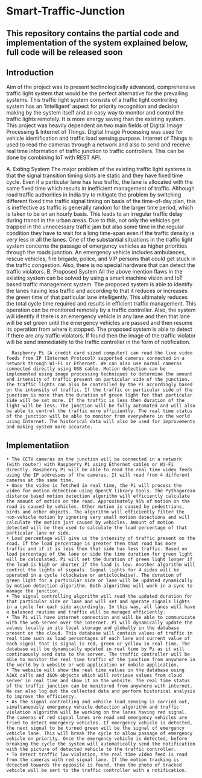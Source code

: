 # Smart-Traffic-Junction

## This repository contains the partial code and implementation of the system explained below, full code will be released soon

## Introduction
Aim of the project was to present technologically advanced, comprehensive traffic light system that would be the perfect alternative for the prevailing systems. This traffic light system consists of a traffic light controlling system has an ‘Intelligent’ aspect for priority recognition and decision making by the system itself and an easy way to monitor and control the traffic lights remotely. It is more energy saving than the existing system. This project was heavily dependent on two main fields of Digital Image Processing & Internet of Things. Digital Image Processing was used for vehicle identification and traffic load sensing purpose. Internet of Things is used to read the cameras through a network and also to send and receive real time information of traffic junction to traffic controllers. This can be done by combining IoT with REST API.

A. Exiting System
      The major problem of the existing traffic light systems is that the signal transition timing slots are static and they have fixed time cycle. Even if a particular lane has less traffic, the lane is allocated with the same fixed time which results in inefficient management of traffic. Although road traffic authorities in India try to mitigate the problem by switching different fixed time traffic signal timing on basis of the time-of-day plan, this is ineffective as traffic is generally random for the larger time period, which is taken to be on an hourly basis. This leads to an irregular traffic delay during transit in the urban areas. Due to this, not only the vehicles get trapped in the unnecessary traffic jam but also some time in the regular condition they have to wait for a long time-span even if the traffic density is very less in all the lanes. One of the substantial situations in the traffic light system concerns the passage of emergency vehicles as higher priorities through the roads junction. An emergency vehicle includes ambulances, rescue vehicles, fire brigade, police, and VIP persons that could get stuck in the traffic congestion. Also, there is no special hardware that can detect the traffic violators. 
B. Proposed System
     All the above mention flaws in the existing system can be solved by using a smart machine vision and IoT based traffic management system. The proposed system is able to identify the lanes having less traffic and according to that it reduces or increases the green time of that particular lane intelligently. This ultimately reduces the total cycle time required and results in efficient traffic management. This operation can be monitored remotely by a traffic controller. Also, the system will identify if there is an emergency vehicle in any lane and then that lane will be set green until the emergency vehicles are passed and then resume its operation from where it stopped. The proposed system is able to detect if there are any traffic violators. If found then the image of the traffic violator will be send immediately to the traffic controller in the form of notification. 
      
      Raspberry Pi (A credit card sized computer) can read the live video feeds from IP (Internet Protocol) supported cameras connected in a network through Wi-Fi or Ethernet. We can also use normal cameras connected directly using USB cable. Motion detection can be implemented using image processing techniques to determine the amount and intensity of traffic present on particular side of the junction. The traffic lights can also be controlled by the Pi accordingly based on the intensity of traffic. If the traffic on particular side of the junction is more than the duration of green light for that particular side will be set more. If the traffic is less then duration of the light will be less. The junction will be fully automated and will also be able to control the traffic more efficiently. The real time status of the junction will be able to monitor from everywhere in the world using Internet. The historical data will also be used for improvements and making system more accurate.

## Implementatiion
    • The CCTV cameras on the junction will be connected in a network (with router) with Raspberry Pi using Ethernet cables or Wi-Fi directly. Raspberry Pi will be able to read the real time video feeds using the IP addresses of the cameras. It will read from 4 different cameras at the same time. 
    • Once the video is fetched in real time, the Pi will process the video for motion detection using OpenCV library tools. The Pythagorean distance based motion detection algorithm will efficiently calculate the amount of motion on the road. Approximately 95% of motion on the road is caused by vehicles. Other motion is caused by pedestrians, birds and other objects. The algorithm will efficiently filter the non-vehicle motion by ignoring very small motion detections and will calculate the motion just caused by vehicles. Amount of motion detected will be then used to calculate the load percentage of that particular lane or side. 
    • Load percentage will give us the intensity of traffic present on the road. If the load percentage is greater then that road has more traffic and if it is less then that side has less traffic. Based on load percentage of the lane or side the time duration for green light will be calculated. Pi will set the duration of green light longer if the load is high or shorter if the load is low. Another algorithm will control the lights of signals. Signal lights for 4 sides will be operated in a cycle (clockwise or anticlockwise). The duration of green light for a particular side or lane will be updated dynamically by motion detection algorithm. Both algorithms will work in a sync to manage the junction.
    • The signal controlling algorithm will read the updated duration for that particular side or lane and will set and operate signals lights in a cycle for each side accordingly. In this way, all lanes will have a balanced routine and traffic will be managed efficiently.
    • The Pi will have internet connection and will be able to communicate with the web server over the internet. Pi will dynamically update the values locally in its local storage and globally in the database present on the cloud. This database will contain values of traffic in real time such as load percentages of each lane and current value of each signal that is signal is red, green or yellow in real time. The database will be dynamically updated in real time by Pi as it will continuously send data to the server. The traffic controller will be able to monitor the real time traffic of the junction from anywhere in the world by a website or web application or mobile application.
    • The website will show the real time values in the database using AJAX calls and JSON objects which will retrieve values from cloud server in real time and show it on the website. The real time status of the traffic junction can be monitored from anywhere with internet. We can also log out the collected data and perform historical analysis to improve the efficiency.
    • As the signal controlling and vehicle load sensing is carried out, simultaneously emergency vehicle detection algorithm and traffic violation algorithm will be working on the lanes having red signal. The cameras of red signal lanes are read and emergency vehicles are tried to detect emergency vehicles. If emergency vehicle is detected, the next signal to be turned green will be the signal of emergency vehicle lane. This will break the cycle to allow passage of emergency vehicle on priority. Once the emergency vehicle is detected, before breaking the cycle the system will automatically send the notification with the picture of detected vehicle to the traffic controller. 
    • To detect traffic law violation, the real time video feed is read from the cameras with red signal lane. If the motion tracking is detected towards the opposite is found, then the photo of tracked vehicle will be sent to the traffic controller with a notification.
